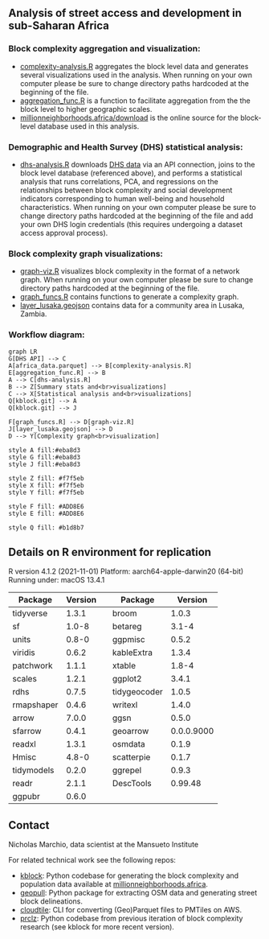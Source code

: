 
## Analysis of street access and development in sub-Saharan Africa


### Block complexity aggregation and visualization:

* [complexity-analysis.R](https://github.com/mansueto-institute/kblock-analysis/blob/main/complexity-analysis.R) aggregates the block level data and generates several visualizations used in the analysis. When running on your own computer please be sure to change directory paths hardcoded at the beginning of the file.
* [aggregation_func.R](https://github.com/mansueto-institute/kblock-analysis/blob/main/aggregation_func.R) is a function to facilitate aggregation from the the block level to higher geographic scales.
* [millionneighborhoods.africa/download](https://www.millionneighborhoods.africa/download) is the online source for the block-level database used in this analysis.

### Demographic and Health Survey (DHS) statistical analysis:

* [dhs-analysis.R](https://github.com/mansueto-institute/kblock-analysis/blob/main/dhs-analysis.R) downloads [DHS data](https://dhsprogram.com/) via an API connection, joins to the block level database (referenced above), and performs a statistical analysis that runs correlations, PCA, and regressions on the relationships between block complexity and social development indicators corresponding to human well-being and household characteristics. When running on your own computer please be sure to change directory paths hardcoded at the beginning of the file and add your own DHS login credentials (this requires undergoing a dataset access approval process).

### Block complexity graph visualizations:

* [graph-viz.R](https://github.com/mansueto-institute/kblock-analysis/blob/main/graph-viz.R) visualizes block complexity in the format of a network graph.  When running on your own computer please be sure to change directory paths hardcoded at the beginning of the file.
* [graph_funcs.R](https://github.com/mansueto-institute/kblock-analysis/blob/main/graph_funcs.R) contains functions to generate a complexity graph.
* [layer_lusaka.geojson](https://github.com/mansueto-institute/kblock-analysis/blob/main/data/layer_lusaka.geojson) contains data for a community area in Lusaka, Zambia. 

### Workflow diagram:
```mermaid
graph LR
G[DHS API] --> C
A[africa_data.parquet] --> B[complexity-analysis.R]
E[aggregation_func.R] --> B
A --> C[dhs-analysis.R]
B --> Z[Summary stats and<br>visualizations]
C --> X[Statistical analysis and<br>visualizations]
Q[kblock.git] --> A
Q[kblock.git] --> J

F[graph_funcs.R] --> D[graph-viz.R]
J[layer_lusaka.geojson] --> D
D --> Y[Complexity graph<br>visualization]

style A fill:#eba8d3
style G fill:#eba8d3
style J fill:#eba8d3

style Z fill: #f7f5eb
style X fill: #f7f5eb
style Y fill: #f7f5eb

style F fill: #ADD8E6
style E fill: #ADD8E6

style Q fill: #b1d8b7
```

## Details on R environment for replication

R version 4.1.2 (2021-11-01)
Platform: aarch64-apple-darwin20 (64-bit)
Running under: macOS 13.4.1

| Package | Version | | Package | Version |
|---|---|- |---|---|
| tidyverse | 1.3.1 | | broom | 1.0.3 |
| sf | 1.0-8 | | betareg | 3.1-4 |
| units | 0.8-0 | | ggpmisc | 0.5.2 |
| viridis | 0.6.2 | | kableExtra | 1.3.4 |
| patchwork | 1.1.1 | | xtable | 1.8-4 |
| scales | 1.2.1 | | ggplot2 | 3.4.1 |
| rdhs | 0.7.5 | | tidygeocoder | 1.0.5 |
| rmapshaper | 0.4.6 | | writexl | 1.4.0 |
| arrow | 7.0.0 | | ggsn | 0.5.0 |
| sfarrow | 0.4.1 | | geoarrow | 0.0.0.9000 |
| readxl | 1.3.1 | | osmdata | 0.1.9 |
| Hmisc | 4.8-0 | | scatterpie | 0.1.7 |
| tidymodels | 0.2.0 | | ggrepel | 0.9.3 |
| readr | 2.1.1 | | DescTools | 0.99.48 |
| ggpubr | 0.6.0 | 

## Contact 
Nicholas Marchio, data scientist at the Mansueto Institute

For related technical work see the following repos:
* [kblock](https://github.com/mansueto-institute/kblock): Python codebase for generating the block complexity and population data available at [millionneighborhoods.africa](millionneighborhoods.africa).
* [geopull](https://github.com/mansueto-institute/geopull): Python package for extracting OSM data and generating street block delineations.
* [cloudtile](https://github.com/mansueto-institute/cloudtile): CLI for converting (Geo)Parquet files to PMTiles on AWS.
* [prclz](https://github.com/mansueto-institute/prclz): Python codebase from previous iteration of block complexity research (see kblock for more recent version).
